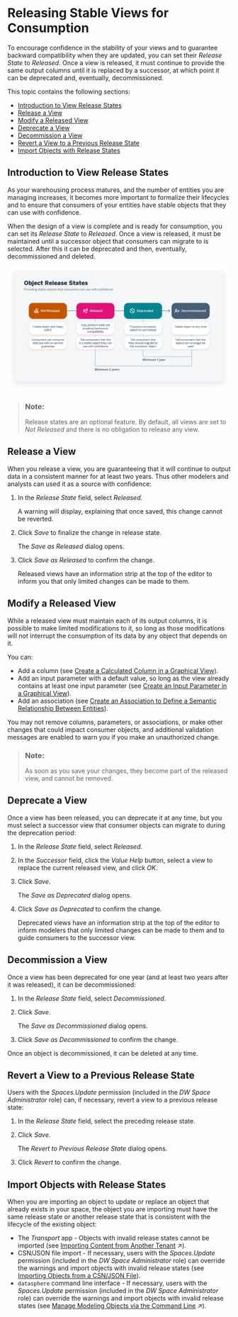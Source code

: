 <!-- loio5b99e9bcb5964ab69b094215d285feb1 -->

# Releasing Stable Views for Consumption

To encourage confidence in the stability of your views and to guarantee backward compatibility when they are updated, you can set their *Release State* to *Released*. Once a view is released, it must continue to provide the same output columns until it is replaced by a successor, at which point it can be deprecated and, eventually, decommissioned.

This topic contains the following sections:

-   [Introduction to View Release States](releasing-stable-views-for-consumption-5b99e9b.md#loio5b99e9bcb5964ab69b094215d285feb1__section_introduction)
-   [Release a View](releasing-stable-views-for-consumption-5b99e9b.md#loio5b99e9bcb5964ab69b094215d285feb1__section_released)
-   [Modify a Released View](releasing-stable-views-for-consumption-5b99e9b.md#loio5b99e9bcb5964ab69b094215d285feb1__section_modify)
-   [Deprecate a View](releasing-stable-views-for-consumption-5b99e9b.md#loio5b99e9bcb5964ab69b094215d285feb1__section_deprecated)
-   [Decommission a View](releasing-stable-views-for-consumption-5b99e9b.md#loio5b99e9bcb5964ab69b094215d285feb1__section_decommissioned)
-   [Revert a View to a Previous Release State](releasing-stable-views-for-consumption-5b99e9b.md#loio5b99e9bcb5964ab69b094215d285feb1__section_revert)
-   [Import Objects with Release States](releasing-stable-views-for-consumption-5b99e9b.md#loio5b99e9bcb5964ab69b094215d285feb1__section_import)



<a name="loio5b99e9bcb5964ab69b094215d285feb1__section_introduction"/>

## Introduction to View Release States

As your warehousing process matures, and the number of entities you are managing increases, it becomes more important to formalize their lifecycles and to ensure that consumers of your entities have stable objects that they can use with confidence.

When the design of a view is complete and is ready for consumption, you can set its *Release State* to *Released*. Once a view is released, it must be maintained until a successor object that consumers can migrate to is selected. After this it can be deprecated and then, eventually, decommissioned and deleted.

![](images/Object_Release_States_c86427e.png)

> ### Note:  
> Release states are an optional feature. By default, all views are set to *Not Released* and there is no obligation to release any view.



<a name="loio5b99e9bcb5964ab69b094215d285feb1__section_released"/>

## Release a View

When you release a view, you are guaranteeing that it will continue to output data in a consistent manner for at least two years. Thus other modelers and analysts can used it as a source with confidence:

1.  In the *Release State* field, select *Released*.

    A warning will display, explaining that once saved, this change cannot be reverted.

2.  Click *Save* to finalize the change in release state.

    The *Save as Released* dialog opens.

3.  Click *Save as Released* to confirm the change.

    Released views have an information strip at the top of the editor to inform you that only limited changes can be made to them.




<a name="loio5b99e9bcb5964ab69b094215d285feb1__section_modify"/>

## Modify a Released View

While a released view must maintain each of its output columns, it is possible to make limited modifications to it, so long as those modifications will not interrupt the consumption of its data by any object that depends on it.

You can:

-   Add a column \(see [Create a Calculated Column in a Graphical View](create-a-calculated-column-in-a-graphical-view-3897f48.md)\).
-   Add an input parameter with a default value, so long as the view already contains at least one input parameter \(see [Create an Input Parameter in a Graphical View](create-an-input-parameter-in-a-graphical-view-53fa99a.md)\).
-   Add an association \(see [Create an Association to Define a Semantic Relationship Between Entities](Modeling-Data-in-the-Data-Builder/create-an-association-to-define-a-semantic-relationship-between-entities-66c6998.md)\).

You may not remove columns, parameters, or associations, or make other changes that could impact consumer objects, and additional validation messages are enabled to warn you if you make an unauthorized change.

> ### Note:  
> As soon as you save your changes, they become part of the released view, and cannot be removed.



<a name="loio5b99e9bcb5964ab69b094215d285feb1__section_deprecated"/>

## Deprecate a View

Once a view has been released, you can deprecate it at any time, but you must select a successor view that consumer objects can migrate to during the deprecation period:

1.  In the *Release State* field, select *Released*.
2.  In the *Successor* field, click the *Value Help* button, select a view to replace the current released view, and click *OK*.
3.  Click *Save*.

    The *Save as Deprecated* dialog opens.

4.  Click *Save as Deprecated* to confirm the change.

    Deprecated views have an information strip at the top of the editor to inform modelers that only limited changes can be made to them and to guide consumers to the successor view.




<a name="loio5b99e9bcb5964ab69b094215d285feb1__section_decommissioned"/>

## Decommission a View

Once a view has been deprecated for one year \(and at least two years after it was released\), it can be decommissioned:

1.  In the *Release State* field, select *Decommissioned*.
2.  Click *Save*.

    The *Save as Decommissioned* dialog opens.

3.  Click *Save as Decommissioned* to confirm the change.

Once an object is decommissioned, it can be deleted at any time.



<a name="loio5b99e9bcb5964ab69b094215d285feb1__section_revert"/>

## Revert a View to a Previous Release State

Users with the *Spaces.Update* permission \(included in the *DW Space Administrator* role\) can, if necessary, revert a view to a previous release state:

1.  In the *Release State* field, select the preceding release state.
2.  Click *Save*.

    The *Revert to Previous Release State* dialog opens.

3.  Click *Revert* to confirm the change.



<a name="loio5b99e9bcb5964ab69b094215d285feb1__section_import"/>

## Import Objects with Release States

When you are importing an object to update or replace an object that already exists in your space, the object you are importing must have the same release state or another release state that is consistent with the lifecycle of the existing object:

-   The *Transport* app - Objects with invalid release states cannot be imported \(see [Importing Content from Another Tenant](https://help.sap.com/viewer/9f36ca35bc6145e4acdef6b4d852d560/DEV_CURRENT/en-US/b607a12931d74c4a93506ea64c55ab4e.html "You can use the Transport app to import content that has been shared from another tenant.") :arrow_upper_right:\).
-   CSN/JSON file import - If necessary, users with the *Spaces.Update* permission \(included in the *DW Space Administrator* role\) can override the warnings and import objects with invalid release states \(see [Importing Objects from a CSN/JSON File](Creating-Finding-Sharing-Objects/importing-objects-from-a-csn-json-file-23599e6.md)\).
-   `datasphere` command line interface - If necessary, users with the *Spaces.Update* permission \(included in the *DW Space Administrator* role\) can override the warnings and import objects with invalid release states \(see [Manage Modeling Objects via the Command Line](https://help.sap.com/viewer/9b8363ae47c347de9a027c0e5567a37a/DEV_CURRENT/en-US/6f5c65f209004751aa48f9682ee2ec45.html "Users with a modeler role can use the datasphere command line interface to list, create, update, and delete modeling objects.") :arrow_upper_right:\).

